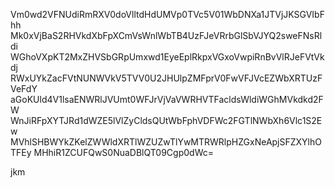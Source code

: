 Vm0wd2VFNUdiRmRXV0doVlltdHdUMVp0TVc5V01WbDNXa1JTVjJKSGVIbFhh
Mk0xVjBaS2RHVkdXbFpXCmVsWnlWbTB4UzFJeVRrbGlSbVJYQ2sweFNsRldi
WGhoVXpKT2MxZHVSbGRpUmxwd1EyeEplRkpxVGxoVwpiRnBvVlRJeFVtVkdj
RWxUYkZacFVtNUNWVkV5TVV0U2JHUlpZMFprV0FwVFJVcEZWbXRTUzFVeFdY
aGoKUld4V1lsaENWRlJVUmt0WFJrVjVaVWRHVTFacldsWldiWGhMVkdkd2FW
WnJiRFpXYTJRd1dWZE5lVlZyCldsQUtWbFphVDFWc2FGTlNWbXh6Vlc1S2Ew
MVhlSHBWYkZKelZWWldXRTlWZUZwTlYwMTRWRlpHZGxNeApjSFZXYlhOTFEy
MHhiR1ZCUFQwS0NuaDBlQT09Cgp0dWc=

jkm